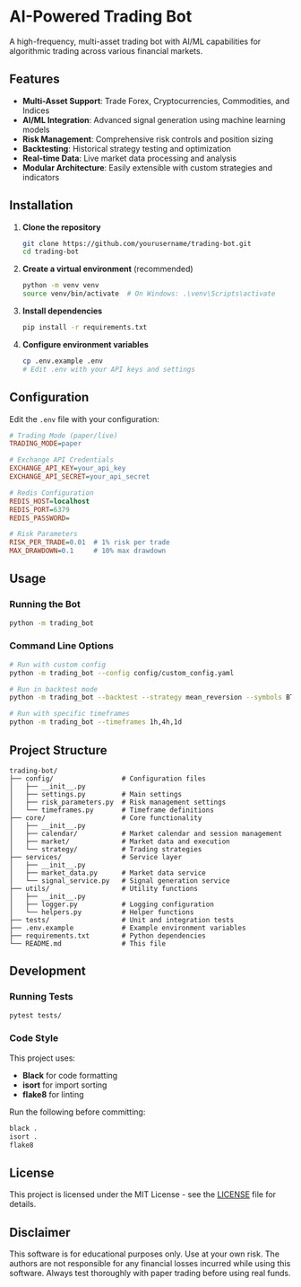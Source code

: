 # AI-Powered Trading Bot

A high-frequency, multi-asset trading bot with AI/ML capabilities for algorithmic trading across various financial markets.

## Features

- **Multi-Asset Support**: Trade Forex, Cryptocurrencies, Commodities, and Indices
- **AI/ML Integration**: Advanced signal generation using machine learning models
- **Risk Management**: Comprehensive risk controls and position sizing
- **Backtesting**: Historical strategy testing and optimization
- **Real-time Data**: Live market data processing and analysis
- **Modular Architecture**: Easily extensible with custom strategies and indicators

## Installation

1. **Clone the repository**
   ```bash
   git clone https://github.com/yourusername/trading-bot.git
   cd trading-bot
   ```

2. **Create a virtual environment** (recommended)
   ```bash
   python -m venv venv
   source venv/bin/activate  # On Windows: .\venv\Scripts\activate
   ```

3. **Install dependencies**
   ```bash
   pip install -r requirements.txt
   ```

4. **Configure environment variables**
   ```bash
   cp .env.example .env
   # Edit .env with your API keys and settings
   ```

## Configuration

Edit the `.env` file with your configuration:

```ini
# Trading Mode (paper/live)
TRADING_MODE=paper

# Exchange API Credentials
EXCHANGE_API_KEY=your_api_key
EXCHANGE_API_SECRET=your_api_secret

# Redis Configuration
REDIS_HOST=localhost
REDIS_PORT=6379
REDIS_PASSWORD=

# Risk Parameters
RISK_PER_TRADE=0.01  # 1% risk per trade
MAX_DRAWDOWN=0.1     # 10% max drawdown
```

## Usage

### Running the Bot

```bash
python -m trading_bot
```

### Command Line Options

```bash
# Run with custom config
python -m trading_bot --config config/custom_config.yaml

# Run in backtest mode
python -m trading_bot --backtest --strategy mean_reversion --symbols BTC/USD,ETH/USD

# Run with specific timeframes
python -m trading_bot --timeframes 1h,4h,1d
```

## Project Structure

```
trading-bot/
├── config/                 # Configuration files
│   ├── __init__.py
│   ├── settings.py         # Main settings
│   ├── risk_parameters.py  # Risk management settings
│   └── timeframes.py       # Timeframe definitions
├── core/                   # Core functionality
│   ├── __init__.py
│   ├── calendar/           # Market calendar and session management
│   ├── market/             # Market data and execution
│   └── strategy/           # Trading strategies
├── services/               # Service layer
│   ├── __init__.py
│   ├── market_data.py      # Market data service
│   └── signal_service.py   # Signal generation service
├── utils/                  # Utility functions
│   ├── __init__.py
│   ├── logger.py           # Logging configuration
│   └── helpers.py          # Helper functions
├── tests/                  # Unit and integration tests
├── .env.example            # Example environment variables
├── requirements.txt        # Python dependencies
└── README.md               # This file
```

## Development

### Running Tests

```bash
pytest tests/
```

### Code Style

This project uses:
- **Black** for code formatting
- **isort** for import sorting
- **flake8** for linting

Run the following before committing:

```bash
black .
isort .
flake8
```

## License

This project is licensed under the MIT License - see the [LICENSE](LICENSE) file for details.

## Disclaimer

This software is for educational purposes only. Use at your own risk. The authors are not responsible for any financial losses incurred while using this software. Always test thoroughly with paper trading before using real funds.
